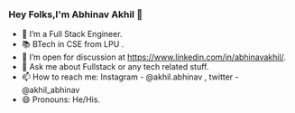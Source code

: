 ### Hey Folks,I'm Abhinav Akhil 👋

- 🔭 I’m a Full Stack Engineer. 
- 📚 BTech in CSE from LPU .  
- 🤔 I’m open for discussion at https://www.linkedin.com/in/abhinavakhil/.
- 💬 Ask me about Fullstack or any tech related stuff.
- 📫 How to reach me: Instagram - @akhil.abhinav , twitter - @akhil_abhinav
- 😄 Pronouns: He/His.
